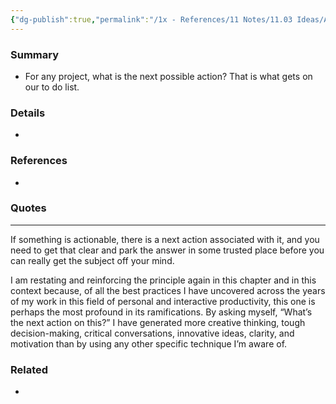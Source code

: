 ```yaml
---
{"dg-publish":true,"permalink":"/1x - References/11 Notes/11.03 Ideas/Ask what is the next action on this project/","title":"Ask what is the next action on this project","noteIcon":"","created":"2023-10-22T23:15:47.000+03:00","updated":"2024-02-14T20:18:35.898+03:00"}
---
```



### Summary
- For any project, what is the next possible action? That is what gets on our to do list.

### Details
- 

### References
- 

### Quotes
- ---
If something is actionable, there is a next action associated with it, and you need to get that clear and park the answer in some trusted place before you can really get the subject off your mind.


I am restating and reinforcing the principle again in this chapter and in this context because, of all the best practices I have uncovered across the years of my work in this field of personal and interactive productivity, this one is perhaps the most profound in its ramifications. By asking myself, “What’s the next action on this?” I have generated more creative thinking, tough decision-making, critical conversations, innovative ideas, clarity, and motivation than by using any other specific technique I’m aware of.


### Related
- 